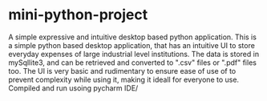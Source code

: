 # mini-python-project
A simple expressive and intuitive desktop based python application.
This is a simple python based desktop application, that has an intuitive UI to store everyday expenses of large industrial level institutions. The data is stored in mySqllite3, and can be retrieved and converted to ".csv" files or ".pdf" files too. 
The UI is very basic and rudimentary to ensure ease of use of to prevent complexity while using it, making it ideall for everyone to use.
Compiled and run usoing pycharm IDE/
